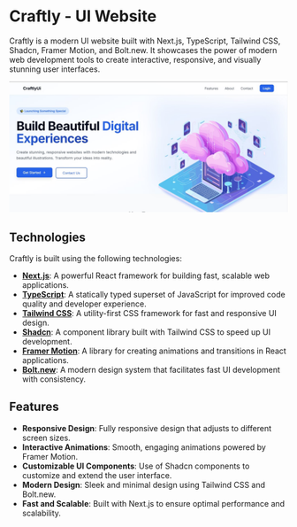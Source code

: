 # Craftly - UI Website

Craftly is a modern UI website built with Next.js, TypeScript, Tailwind CSS, Shadcn, Framer Motion, and Bolt.new. It showcases the power of modern web development tools to create interactive, responsive, and visually stunning user interfaces.

![Craftly Screenshot](./public//Craftly.jpg)

## Technologies

Craftly is built using the following technologies:

- **[Next.js](https://nextjs.org/)**: A powerful React framework for building fast, scalable web applications.
- **[TypeScript](https://www.typescriptlang.org/)**: A statically typed superset of JavaScript for improved code quality and developer experience.
- **[Tailwind CSS](https://tailwindcss.com/)**: A utility-first CSS framework for fast and responsive UI design.
- **[Shadcn](https://github.com/shadcn/ui)**: A component library built with Tailwind CSS to speed up UI development.
- **[Framer Motion](https://www.framer.com/motion/)**: A library for creating animations and transitions in React applications.
- **[Bolt.new](https://bolt.new/)**: A modern design system that facilitates fast UI development with consistency.

## Features

- **Responsive Design**: Fully responsive design that adjusts to different screen sizes.
- **Interactive Animations**: Smooth, engaging animations powered by Framer Motion.
- **Customizable UI Components**: Use of Shadcn components to customize and extend the user interface.
- **Modern Design**: Sleek and minimal design using Tailwind CSS and Bolt.new.
- **Fast and Scalable**: Built with Next.js to ensure optimal performance and scalability.

 
 